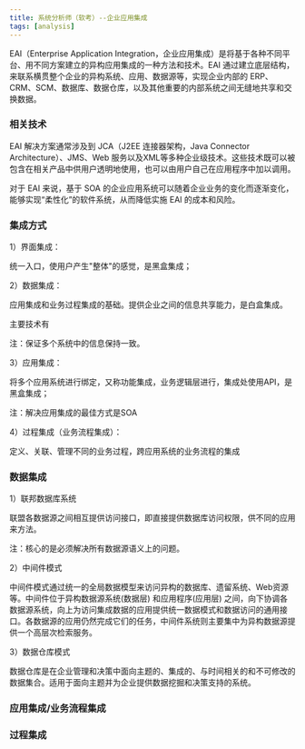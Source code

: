 ```yaml
---
title: 系统分析师（软考）--企业应用集成
tags: [analysis]
---
```


EAI（Enterprise Application Integration，企业应用集成）是将基于各种不同平台、用不同方案建立的异构应用集成的一种方法和技术。EAI 通过建立底层结构，来联系横贯整个企业的异构系统、应用、数据源等，实现企业内部的 ERP、CRM、SCM、数据库、数据仓库，以及其他重要的内部系统之间无缝地共享和交换数据。

### 相关技术

EAI 解决方案通常涉及到 JCA（J2EE 连接器架构，Java Connector Architecture）、JMS、Web 服务以及XML等多种企业级技术。这些技术既可以被包含在相关产品中供用户透明地使用，也可以由用户自己在应用程序中加以调用。

对于 EAI 来说，基于 SOA 的企业应用系统可以随着企业业务的变化而逐渐变化，能够实现“柔性化”的软件系统，从而降低实施 EAI 的成本和风险。

### 集成方式

1）界面集成：

统一入口，使用户产生"整体"的感觉，是黑盒集成； 

2）数据集成：

应用集成和业务过程集成的基础。提供企业之间的信息共享能力，是白盒集成。

主要技术有

注：保证多个系统中的信息保持一致。

3）应用集成：

将多个应用系统进行绑定，又称功能集成，业务逻辑层进行，集成处使用API，是黑盒集成；

注：解决应用集成的最佳方式是SOA

4）过程集成（业务流程集成）：

定义、关联、管理不同的业务过程，跨应用系统的业务流程的集成

### 数据集成

1）联邦数据库系统

联盟各数据源之间相互提供访问接口，即直接提供数据库访问权限，供不同的应用来方法。

注：核心的是必须解决所有数据源语义上的问题。

2）中间件模式

中间件模式通过统一的全局数据模型来访问异构的数据库、遗留系统、Web资源等。中间件位于异构数据源系统(数据层) 和应用程序(应用层) 之间，向下协调各数据源系统，向上为访问集成数据的应用提供统一数据模式和数据访问的通用接口。各数据源的应用仍然完成它们的任务，中间件系统则主要集中为异构数据源提供一个高层次检索服务。

3）数据仓库模式

数据仓库是在企业管理和决策中面向主题的、集成的、与时间相关的和不可修改的数据集合。适用于面向主题并为企业提供数据挖掘和决策支持的系统。

### 应用集成/业务流程集成

### 过程集成
